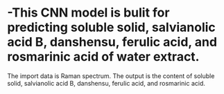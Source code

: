 # -This CNN model is bulit for predicting soluble solid, salvianolic acid B, danshensu, ferulic acid, and rosmarinic acid of water extract.
The import data is Raman spectrum.
The output is the content of soluble solid, salvianolic acid B, danshensu, ferulic acid, and rosmarinic acid.
